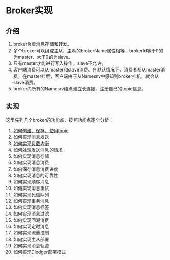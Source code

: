 # Broker实现

## 介绍
1. broker负责消息存储和转发。
2. 多个broker可以组成主从，主从的brokerName属性相等，brokerId等于0的为master、大于0的为slave。
3. 只有master才能进行写入操作，slave不允许。
4. 客户端消费可以从master和slave消费。在默认情况下，消费者都从master消费，在master挂后，客户端由于从Namesrv中感知到broker挂机，就会从slave消费。
5. broker向所有的Namesrv结点建立长连接，注册自己的topic信息。

## 实现
这里先列几个broker的功能点，按照功能点逐个分析：
1. [如何创建、保存、使用topic](../my_doc/broker/如何创建、保存、使用topic.md)
2. [如何实现消息发送](../my_doc/client/如何实现消息发送.md)
3. [如何实现负载均衡](../my_doc/client/如何实现负载均衡.md)
4. 如何处理发送消息的请求
5. 如何实现消息存储
6. 如何实现消息消费
7. 如何保存消息消费进度
8. 如何实现消息的可靠性
9. 如何实现顺序消息
10. 如何实现消息重试
11. 如何实现死信队列
12. 如何实现事务消息
13. 如何实现消息标签
14. 如何实现消息过滤
15. 如何实现回溯消费
16. 如何实现定时消息
17. 如何实现流量控制
18. 如何实现主从部署
19. 如何实现消息轨迹
20. 如何实现Dledger部署模式


